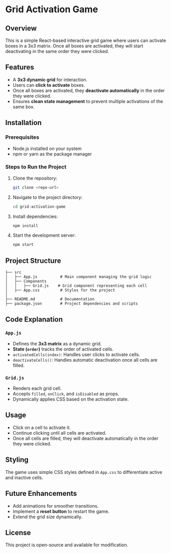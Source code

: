 # Grid Activation Game

## Overview
This is a simple React-based interactive grid game where users can activate boxes in a 3x3 matrix. Once all boxes are activated, they will start deactivating in the same order they were clicked.

## Features
- A **3x3 dynamic grid** for interaction.
- Users can **click to activate** boxes.
- Once all boxes are activated, they **deactivate automatically** in the order they were clicked.
- Ensures **clean state management** to prevent multiple activations of the same box.

## Installation

### Prerequisites
- Node.js installed on your system
- npm or yarn as the package manager

### Steps to Run the Project
1. Clone the repository:
   ```sh
   git clone <repo-url>
   ```
2. Navigate to the project directory:
   ```sh
   cd grid-activation-game
   ```
3. Install dependencies:
   ```sh
   npm install
   ```
4. Start the development server:
   ```sh
   npm start
   ```

## Project Structure
```
├── src
│   ├── App.js          # Main component managing the grid logic
│   ├── Components
│   │   ├── Grid.js    # Grid component representing each cell
│   ├── App.css         # Styles for the project
│
├── README.md           # Documentation
├── package.json        # Project dependencies and scripts
```

## Code Explanation
### `App.js`
- Defines the **3x3 matrix** as a dynamic grid.
- **State (`order`)** tracks the order of activated cells.
- `activatedCells(index)`: Handles user clicks to activate cells.
- `deactivateCells()`: Handles automatic deactivation once all cells are filled.

### `Grid.js`
- Renders each grid cell.
- Accepts `filled`, `onClick`, and `isDisabled` as props.
- Dynamically applies CSS based on the activation state.

## Usage
- Click on a cell to activate it.
- Continue clicking until all cells are activated.
- Once all cells are filled, they will deactivate automatically in the order they were clicked.

## Styling
The game uses simple CSS styles defined in `App.css` to differentiate active and inactive cells.

## Future Enhancements
- Add animations for smoother transitions.
- Implement a **reset button** to restart the game.
- Extend the grid size dynamically.

## License
This project is open-source and available for modification.


